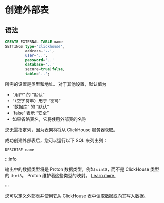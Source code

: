 # 创建外部表

## 语法

```sql
CREATE EXTERNAL TABLE name
SETTINGS type='clickhouse',
         address='..',
         user='..',
         password='..',
         database='..',
         secure=true|false,
         table='..';
```

所需的设置是类型和地址。 对于其他设置，默认值为

- “用户” 的 “默认”
- “（空字符串）用于 “密码”
- “数据库” 的 “默认”
- 'false' 表示 “安全”
- 如果省略表名，它将使用外部表的名称

您无需指定列，因为表架构将从 ClickHouse 服务器获取。

成功创建外部表后，您可以运行以下 SQL 来列出列：

```sql
DESCRIBE name
```

:::info

输出中的数据类型将是 Proton 数据类型，例如 `uint8`，而不是 ClickHouse 类型的 `Uint8`。 Proton 维护着这些类型的映射。 [Learn more.](/datatypes)

:::

您可以定义外部表并使用它从 ClickHouse 表中读取数据或向其写入数据。
